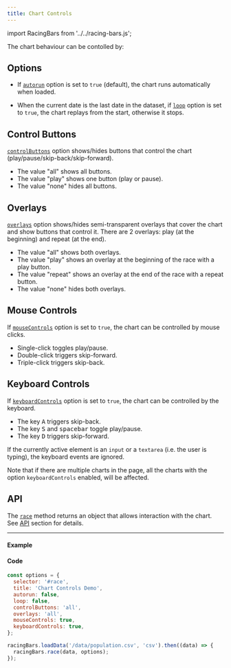 ```yaml
---
title: Chart Controls
---
```


import RacingBars from '../../racing-bars.js';

The chart behaviour can be contolled by:

## Options

- If [`autorun`](../documentation/options.md#autorun) option is set to `true` (default), the chart runs automatically when loaded.

- When the current date is the last date in the dataset, if [`loop`](../documentation/options.md#loop) option is set to `true`, the chart replays from the start, otherwise it stops.

## Control Buttons

[`controlButtons`](../documentation/options.md#controlbuttons) option shows/hides buttons that control the chart (play/pause/skip-back/skip-forward).

- The value "all" shows all buttons.
- The value "play" shows one button (play or pause).
- The value "none" hides all buttons.

## Overlays

[`overlays`](../documentation/options.md#overlays) option shows/hides semi-transparent overlays that cover the chart and show buttons that control it.
There are 2 overlays: play (at the beginning) and repeat (at the end).

- The value "all" shows both overlays.
- The value "play" shows an overlay at the beginning of the race with a play button.
- The value "repeat" shows an overlay at the end of the race with a repeat button.
- The value "none" hides both overlays.

## Mouse Controls

If [`mouseControls`](../documentation/options.md#mousecontrols) option is set to `true`, the chart can be controlled by mouse clicks.

- Single-click toggles play/pause.
- Double-click triggers skip-forward.
- Triple-click triggers skip-back.

## Keyboard Controls

If [`keyboardControls`](../documentation/options.md#keyboardcontrols) option is set to `true`, the chart can be controlled by the keyboard.

- The key <kbd>A</kbd> triggers skip-back.
- The key <kbd>S</kbd> and <kbd>spacebar</kbd> toggle play/pause.
- The key <kbd>D</kbd> triggers skip-forward.

If the currently active element is an `input` or a `textarea` (i.e. the user is typing), the keyboard events are ignored.

Note that if there are multiple charts in the page, all the charts with the option `keyboardControls` enabled, will be affected.

## API

The [`race`](../documentation/api.md#race) method returns an object that allows interaction with the chart.
See [API](../documentation/api.md#race) section for details.

---

#### Example

<div className="gallery">
  <RacingBars
    dataUrl="/data/population.csv"
    dataType="csv"
    title="Chart Controls Demo"
    autorun={false}
    loop={false}
    controlButtons="all"
    overlays="all"
    mouseControls={true}
    keyboardControls={true}
  />
</div>

#### Code

```js
const options = {
  selector: '#race',
  title: 'Chart Controls Demo',
  autorun: false,
  loop: false,
  controlButtons: 'all',
  overlays: 'all',
  mouseControls: true,
  keyboardControls: true,
};

racingBars.loadData('/data/population.csv', 'csv').then((data) => {
  racingBars.race(data, options);
});
```
